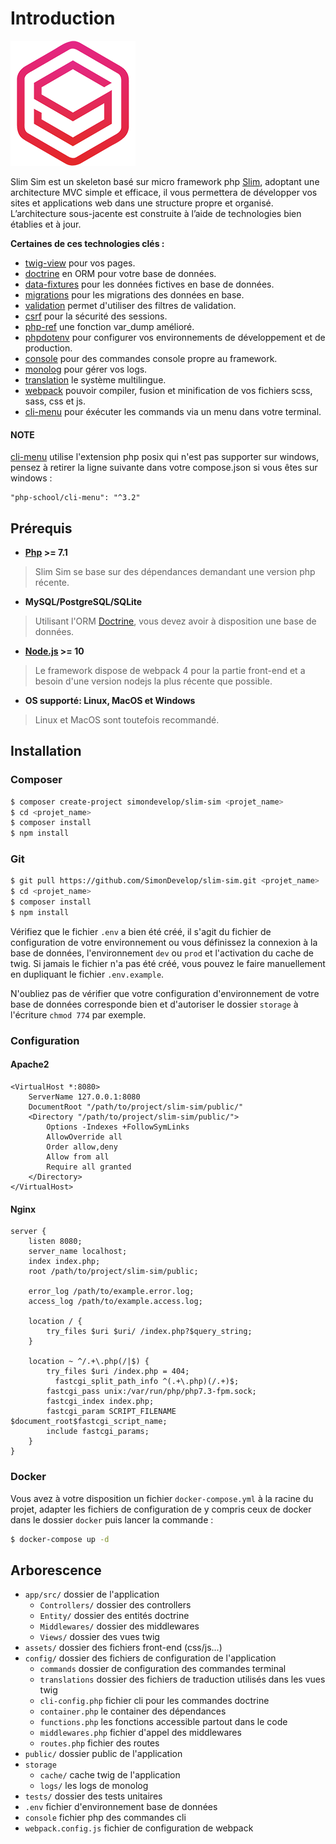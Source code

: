 # Introduction

![](https://github.com/SimonDevelop/slim-sim/raw/master/assets/img/logo.png)

Slim Sim est un skeleton basé sur micro framework php [Slim](https://www.slimframework.com/), adoptant une architecture MVC simple et efficace, il vous permettera de développer vos sites et applications web dans une structure propre et organisé.
L’architecture sous-jacente est construite à l’aide de technologies bien établies et à jour.

**Certaines de ces technologies clés :**
- [twig-view](https://github.com/slimphp/Twig-View) pour vos pages.
- [doctrine](https://github.com/doctrine/doctrine2) en ORM pour votre base de données.
- [data-fixtures](https://github.com/doctrine/data-fixtures) pour les données fictives en base de données.
- [migrations](https://github.com/doctrine/migrations) pour les migrations des données en base.
- [validation](https://github.com/Respect/Validation) permet d'utiliser des filtres de validation.
- [csrf](https://github.com/slimphp/Slim-Csrf) pour la sécurité des sessions.
- [php-ref](https://github.com/digitalnature/php-ref) une fonction var_dump amélioré.
- [phpdotenv](https://github.com/vlucas/phpdotenv) pour configurer vos environnements de développement et de production.
- [console](https://github.com/symfony/console) pour des commandes console propre au framework.
- [monolog](https://github.com/Seldaek/monolog) pour gérer vos logs.
- [translation](https://github.com/symfony/translation) le système multilingue.
- [webpack](https://github.com/webpack/webpack) pouvoir compiler, fusion et minification de vos fichiers scss, sass, css et js.
- [cli-menu](https://github.com/php-school/cli-menu) pour éxécuter les commands via un menu dans votre terminal.

#### NOTE
[cli-menu](https://github.com/php-school/cli-menu) utilise l'extension php posix qui n'est pas supporter sur windows, pensez à retirer la ligne suivante dans votre compose.json si vous êtes sur windows :
```
"php-school/cli-menu": "^3.2"
```

## Prérequis

- **[Php](https://secure.php.net/) >= 7.1**
> Slim Sim se base sur des dépendances demandant une version php récente.
- **MySQL/PostgreSQL/SQLite**
> Utilisant l'ORM [Doctrine](https://github.com/doctrine/orm), vous devez avoir à disposition une base de données.
- **[Node.js](https://nodejs.org/) >= 10**
> Le framework dispose de webpack 4 pour la partie front-end et a besoin d'une version nodejs la plus récente que possible.
- **OS supporté: Linux, MacOS et Windows**
> Linux et MacOS sont toutefois recommandé.


## Installation

### Composer
``` bash
$ composer create-project simondevelop/slim-sim <projet_name>
$ cd <projet_name>
$ composer install
$ npm install
```

### Git
``` bash
$ git pull https://github.com/SimonDevelop/slim-sim.git <projet_name>
$ cd <projet_name>
$ composer install
$ npm install
```

Vérifiez que le fichier `.env` a bien été créé, il s'agit du fichier de configuration de votre environnement ou vous définissez la connexion à la base de données, l'environnement `dev` ou `prod` et l'activation du cache de twig.
Si jamais le fichier n'a pas été créé, vous pouvez le faire manuellement en dupliquant le fichier `.env.example`.

N'oubliez pas de vérifier que votre configuration d'environnement de votre base de données corresponde bien et d'autoriser le dossier `storage` à l'écriture `chmod 774` par exemple.

### Configuration
#### Apache2
``` apacheconf
<VirtualHost *:8080>
    ServerName 127.0.0.1:8080
    DocumentRoot "/path/to/project/slim-sim/public/"
    <Directory "/path/to/project/slim-sim/public/">
        Options -Indexes +FollowSymLinks
        AllowOverride all
        Order allow,deny
        Allow from all
        Require all granted
    </Directory>
</VirtualHost>
```

#### Nginx
``` nginx
server {
    listen 8080;
    server_name localhost;
    index index.php;
    root /path/to/project/slim-sim/public;

    error_log /path/to/example.error.log;
    access_log /path/to/example.access.log;

    location / {
        try_files $uri $uri/ /index.php?$query_string;
    }

    location ~ ^/.+\.php(/|$) {
        try_files $uri /index.php = 404;
	      fastcgi_split_path_info ^(.+\.php)(/.+)$;
        fastcgi_pass unix:/var/run/php/php7.3-fpm.sock;
        fastcgi_index index.php;
        fastcgi_param SCRIPT_FILENAME $document_root$fastcgi_script_name;
        include fastcgi_params;
    }
}
```

### Docker
Vous avez à votre disposition un fichier `docker-compose.yml` à la racine du projet, adapter les fichiers de configuration de y compris ceux de docker dans le dossier `docker` puis lancer la commande :
``` bash
$ docker-compose up -d
```

## Arborescence

- `app/src/` dossier de l'application
	- `Controllers/` dossier des controllers
    - `Entity/` dossier des entités doctrine
    - `Middlewares/` dossier des middlewares
    - `Views/` dossier des vues twig
- `assets/` dossier des fichiers front-end (css/js...)
- `config/` dossier des fichiers de configuration de l'application
    - `commands` dossier de configuration des commandes terminal
    - `translations` dossier des fichiers de traduction utilisés dans les vues twig
    - `cli-config.php` fichier cli pour les commandes doctrine
    - `container.php` le container des dépendances
    - `functions.php` les fonctions accessible partout dans le code
    - `middlewares.php` fichier d'appel des middlewares
    - `routes.php` fichier des routes
- `public/` dossier public de l'application
- `storage`
	- `cache/` cache twig de l'application
	- `logs/` les logs de monolog
- `tests/` dossier des tests unitaires
- `.env` fichier d'environnement base de données
- `console` fichier php des commandes cli
- `webpack.config.js` fichier de configuration de webpack
